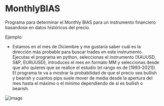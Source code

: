 # MonthlyBIAS
<p> Programa para determinar el Monthly BIAS para un instrumento financiero basandose en datos históricos del precio.</p>

Ejemplo:
- Estamos en el mes de Diciembre y me gustaría saber cuál es la dirección más probable para buscar trades en este instrumento. Ejecutas el programa en python, 
seleccionas el instrumento (XAUUSD, S&P, EURUUSD), introduces el mes en formato MM y seleccionas desde que año quieres que se realice el estudio (el rango es de [1993-2021]).
El programa te va a mostrar la probabilidad de que el precio sea bullish y bearish y cuantos pips suele mover de media desde la apertura del mes hasta el máximo o el mínimo
dependiendo de si es bullish o bearish.

![image](https://user-images.githubusercontent.com/59847094/208693833-2715b973-1728-46b0-9dfa-1f00d1a5c553.png)

